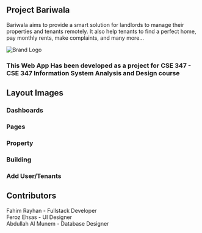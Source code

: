 ## Project Bariwala 
Bariwala aims to provide a smart solution for landlords to manage their properties and tenants remotely. It also help tenants to find a perfect home, pay monthly rents, make complaints, and many more...

<img src='\logo_about.png' alt='Brand Logo' style="margin:auto;">

### This Web App Has been developed as a project for CSE 347 - CSE 347 Information System Analysis and Design course

## Layout Images

### Dashboards


### Pages

### Property

### Building

### Add User/Tenants

### 


## Contributors
Fahim Rayhan - Fullstack Developer <br>
Feroz Ehsas - UI Designer <br>
Abdullah Al Munem - Database Designer <br>
